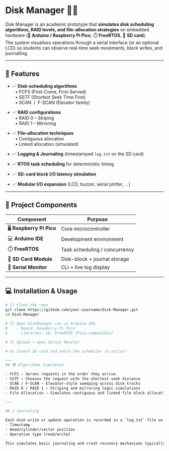 # Disk Manager 📀💡

Disk Manager is an academic prototype that **simulates disk scheduling algorithms, RAID levels, and file-allocation strategies** on embedded hardware (🧠 **Arduino / Raspberry Pi Pico**, ⏱️ **FreeRTOS**, 💾 **SD card**).  
The system visualises operations through a serial interface (or an optional LCD) so students can observe real-time seek movements, block writes, and journalling.

---

## 🚀 Features

- ✅ **Disk-scheduling algorithms**  
  &nbsp;&nbsp;• FCFS (First-Come, First-Served)  
  &nbsp;&nbsp;• SSTF (Shortest Seek Time First)  
  &nbsp;&nbsp;• SCAN &nbsp;/&nbsp; F-SCAN (Elevator family)

- ✅ **RAID configurations**  
  &nbsp;&nbsp;• RAID 0 – Striping  
  &nbsp;&nbsp;• RAID 1 – Mirroring

- ✅ **File-allocation techniques**  
  &nbsp;&nbsp;• Contiguous allocation  
  &nbsp;&nbsp;• Linked allocation (simulated)

- ✅ **Logging & Journaling** (timestamped `log.txt` on the SD card)  
- ✅ **RTOS task scheduling** for deterministic timing  
- ✅ **SD-card block I/O latency simulation**  
- ✅ **Modular I/O expansion** (LCD, buzzer, serial plotter, …)

---

## 🧪 Project Components

| Component            | Purpose                               |
|----------------------|---------------------------------------|
| 🖥️ **Raspberry Pi Pico** | Core microcontroller                |
| 💻 **Arduino IDE**        | Development environment            |
| ⏱️ **FreeRTOS**           | Task scheduling / concurrency      |
| 💾 **SD Card Module**     | Disk-block + journal storage       |
| 🔧 **Serial Monitor**     | CLI + live log display             |

---

## 💻 Installation & Usage

```bash
# 1) Clone the repo
git clone https://github.com/your-username/Disk-Manager.git
cd Disk-Manager

# 2) Open DiskManager.ino in Arduino IDE
#    - Board: Raspberry Pi Pico
#    - Libraries: SD, FreeRTOS (Pico-compatible)

# 3) Upload → open Serial Monitor

# 4) Insert SD card and watch the scheduler in action!

---
## 📚 Algorithms Simulated

- FCFS – Serves requests in the order they arrive  
- SSTF – Chooses the request with the shortest seek distance  
- SCAN / F-SCAN – Elevator-style sweeping across disk tracks  
- RAID 0 / RAID 1 – Striping and mirroring logic simulations  
- File Allocation – Simulates contiguous and linked file block allocation  

---

## 📝 Journaling

Each disk write or update operation is recorded in a `log.txt` file on the SD card, along with:  
- Timestamp  
- Head/cylinder/sector position  
- Operation type (read/write)

This simulates basic journaling and crash recovery mechanisms typically found in real-world file systems.

